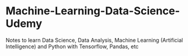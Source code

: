 # Machine-Learning-Data-Science-Udemy
Notes to learn Data Science, Data Analysis, Machine Learning (Artificial Intelligence) and Python with Tensorflow, Pandas, etc
